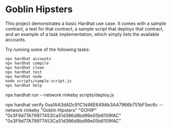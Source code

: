 # Goblin Hipsters

This project demonstrates a basic Hardhat use case. It comes with a sample contract, a test for that contract, a sample script that deploys that contract, and an example of a task implementation, which simply lists the available accounts.

Try running some of the following tasks:

```shell
npx hardhat accounts
npx hardhat compile
npx hardhat clean
npx hardhat test
npx hardhat node
node scripts/sample-script.js
npx hardhat help
```


npx hardhat run --network rinkeby scripts/deploy.js

npx hardhat verify 0xa1AA3dADc91C1d46E649Ab3AA7966b751bF5ec6c --network rinkeby   "Goblin Hipsters"    "GOHIP"    "0x3F9d77A79977453Ca51d386d8bd99e05b6109fAC"    "0x3F9d77A79977453Ca51d386d8bd99e05b6109fAC"
